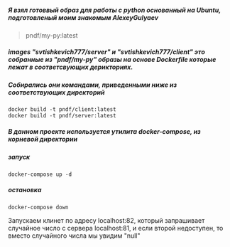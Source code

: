 ##### Я взял готоввый образ для работы с python основанный на Ubuntu, подготовленый моим знакомым AlexeyGulyaev 
> pndf/my-py:latest

##### images "svtishkevich777/server" и "svtishkevich777/client" это собранные из "pndf/my-py" образы на основе Dockerfile которые лежат в соответсвующих дерикториях.
##### Собирались они командами, приведенными ниже из соответствующих директорий
```
docker build -t pndf/client:latest
docker build -t pndf/server:latest
```
##### В данном проекте используется утилита docker-compose, из корневой директории 
##### запуск
```
docker-compose up -d
```
##### остановка
```
docker-compose down
```
Запускаем клинет по адресу localhost:82, который запрашивает случайное
число с сервера localhost:81,
и еcли второй недоступен, то вместо случайного числа мы увидим "null"